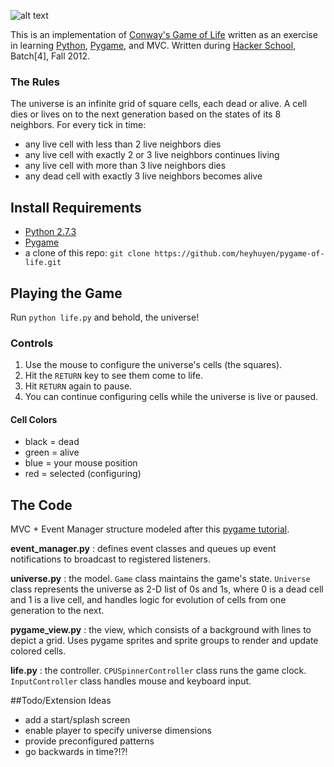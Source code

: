 ![alt
text](https://raw.github.com/heyhuyen/pygame-of-life/master/images/title.png)

This is an implementation of [Conway's Game of Life](http://en.wikipedia.org/wiki/Conway's_Game_of_Life) written as an exercise in learning [Python](http://www.python.org), [Pygame](http://www.pygame.org), and MVC. Written during [Hacker School](https://www.hackerschool.com/), Batch[4], Fall 2012.

### The Rules
The universe is an infinite grid of square cells, each dead or alive. A cell dies or lives on to the next generation based on the states of its 8 neighbors. For every tick in time:

- any live cell with less than 2 live neighbors dies
- any live cell with exactly 2 or 3 live neighbors continues living
- any live cell with more than 3 live neighbors dies
- any dead cell with exactly 3 live neighbors becomes alive

## Install Requirements
- [Python 2.7.3](http://www.python.org/download/releases/2.7.3/)
- [Pygame](http://www.pygame.org)
- a clone of this repo: `git clone https://github.com/heyhuyen/pygame-of-life.git`

## Playing the Game

Run `python life.py` and behold, the universe!

### Controls
1. Use the mouse to configure the universe's cells (the squares).
2. Hit the `RETURN` key to see them come to life.
3. Hit `RETURN` again to pause.
4. You can continue configuring cells while the universe is live or paused.

#### Cell Colors
- black = dead
- green = alive
- blue  = your mouse position
- red   = selected (configuring)

## The Code
MVC + Event Manager structure modeled after this [pygame tutorial](http://www.pygame.org/wiki/tut_design).

**event_manager.py** :
defines event classes and queues up event notifications to broadcast to registered listeners.

**universe.py** :
the model.
`Game` class maintains the game's state.
`Universe` class represents the universe as 2-D list of 0s and 1s, where 0 is a dead cell and 1 is a live cell, and handles logic for evolution of cells from one generation to the next.

**pygame_view.py** :
the view, which consists of a background with lines to depict a grid. Uses pygame sprites and sprite groups to render and update colored cells.

**life.py** :
the controller.
 `CPUSpinnerController` class runs the game clock.
 `InputController` class handles mouse and keyboard input.


##Todo/Extension Ideas
- add a start/splash screen
- enable player to specify universe dimensions
- provide preconfigured patterns
- go backwards in time?!?!
